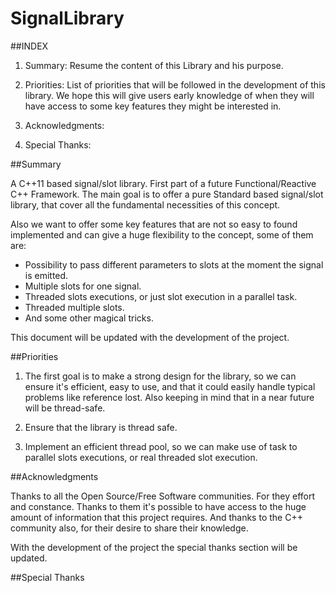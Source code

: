SignalLibrary
=============

##INDEX

 1. Summary:
      Resume the content of this Library and his purpose.

 2. Priorities:
      List of priorities that will be followed in the development of this
      library. We hope this will give users early knowledge of when they will
      have access to some key features they might be interested in.

 3. Acknowledgments:

 4. Special Thanks:

##Summary

A C++11 based signal/slot library. First part of a future Functional/Reactive
C++ Framework. The main goal is to offer a pure Standard based signal/slot library,
that cover all the fundamental necessities of this concept.

Also we want to offer some key features that are not so easy to found implemented
and can give a huge flexibility to the concept, some of them are:

   - Possibility to pass different parameters to slots at the moment the signal
     is emitted.
   - Multiple slots for one signal.
   - Threaded slots executions, or just slot execution in a parallel task.
   - Threaded multiple slots.
   - And some other magical tricks.

This document will be updated with the development of the project.

##Priorities

 1. The first goal is to make a strong design for the library, so we can ensure
    it's efficient, easy to use, and that it could easily handle typical problems
    like reference lost. Also keeping in mind that in a near future will be
    thread-safe.

 2. Ensure that the library is thread safe.

 3. Implement an efficient thread pool, so we can make use of task to parallel
    slots executions, or real threaded slot execution.

##Acknowledgments

Thanks to all the Open Source/Free Software communities. For they effort and
constance. Thanks to them it's possible to have access to the huge amount of
information that this project requires. And thanks to the C++ community also,
for their desire to share their knowledge.

With the development of the project the special thanks section will be updated.

##Special Thanks
